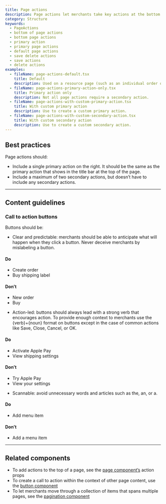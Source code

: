 ```yaml
---
title: Page actions
description: Page actions let merchants take key actions at the bottom of specific pages in the interface. This is important because sometimes the primary call to action is hard to access when merchants are at the bottom of a page.
category: Structure
keywords:
  - PageActions
  - bottom of page actions
  - bottom page actions
  - primary action
  - primary page actions
  - default page actions
  - save delete actions
  - save actions
  - delete actions
examples:
  - fileName: page-actions-default.tsx
    title: Default
    description: Used on a resource page (such as an individual order or product page) to let merchants take key actions at the bottom of the page. Usually, the primary action is Save and the secondary action is Delete.
  - fileName: page-actions-primary-action-only.tsx
    title: Primary action only
    description: Not all page actions require a secondary action.
  - fileName: page-actions-with-custom-primary-action.tsx
    title: With custom primary action
    description: Use to create a custom primary action.
  - fileName: page-actions-with-custom-secondary-action.tsx
    title: With custom secondary action
    description: Use to create a custom secondary action.
---
```


## Best practices

Page actions should:

- Include a single primary action on the right. It should be the same as the primary action that shows in the title bar at the top of the page.
- Include a maximum of two secondary actions, but doesn’t have to include any secondary actions.

---

## Content guidelines

### Call to action buttons

Buttons should be:

- Clear and predictable: merchants should be able to anticipate what will happen when they click a button. Never deceive merchants by mislabeling a button.

<!-- dodont -->

#### Do

- Create order
- Buy shipping label

#### Don’t

- New order
- Buy

<!-- end -->

- Action-led: buttons should always lead with a strong verb that encourages action. To provide enough context to merchants use the {verb}+{noun} format on buttons except in the case of common actions like Save, Close, Cancel, or OK.

<!-- dodont -->

#### Do

- Activate Apple Pay
- View shipping settings

#### Don’t

- Try Apple Pay
- View your settings

<!-- end -->

- Scannable: avoid unnecessary words and articles such as the, an, or a.

<!-- dodont -->

#### Do

- Add menu item

#### Don’t

- Add a menu item

<!-- end -->

---

## Related components

- To add actions to the top of a page, see the [page component’s](https://polaris.shopify.com/components/page) action props
- To create a call to action within the context of other page content, use the [button component](https://polaris.shopify.com/components/button)
- To let merchants move through a collection of items that spans multiple pages, see the [pagination component](https://polaris.shopify.com/components/pagination)
